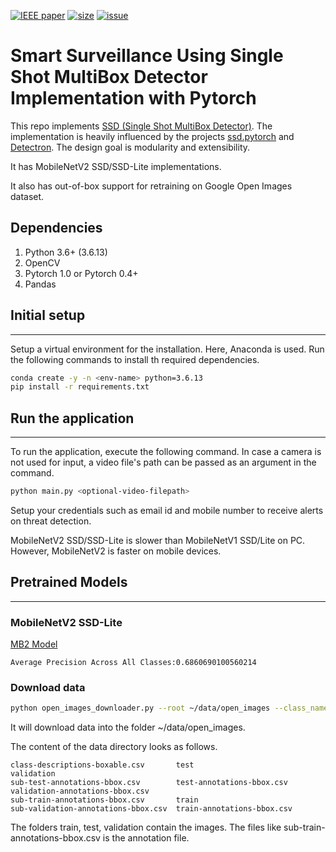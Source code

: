 [![IEEE paper](https://img.shields.io/badge/IEEE-paper-yellow?style=for-the-badge)](https://1drv.ms/w/s!AlWUeQnaZ2H8jDTGY8dojf4f6fNf?e=2ORaIg)
[![size](https://img.shields.io/github/repo-size/DanTremonti/smart-surveillance?style=for-the-badge)](https://github.com/DanTremonti/smart-surveillance)
[![issue](https://img.shields.io/github/issues/detail/state/DanTremonti/smart-surveillance/1?style=for-the-badge)](https://github.com/DanTremonti/smart-surveillance/issues)

# Smart Surveillance Using Single Shot MultiBox Detector Implementation with Pytorch


This repo implements [SSD (Single Shot MultiBox Detector)](https://arxiv.org/abs/1512.02325). The implementation is heavily influenced by the projects [ssd.pytorch](https://github.com/amdegroot/ssd.pytorch) and [Detectron](https://github.com/facebookresearch/Detectron).
The design goal is modularity and extensibility.

It has MobileNetV2 SSD/SSD-Lite implementations. 

It also has out-of-box support for retraining on Google Open Images dataset.

## Dependencies
1. Python 3.6+ (3.6.13)
2. OpenCV
3. Pytorch 1.0 or Pytorch 0.4+
4. Pandas

## Initial setup
---

Setup a virtual environment for the installation. Here, Anaconda is used.
Run the following commands to install th required dependencies.

```bash
conda create -y -n <env-name> python=3.6.13
pip install -r requirements.txt
```

## Run the application
---

To run the application, execute the following command.
In case a camera is not used for input, a video file's path can be passed as an argument in the command.
```bash
python main.py <optional-video-filepath>
```

Setup your credentials such as email id and mobile number to receive alerts on threat detection.

MobileNetV2 SSD/SSD-Lite is slower than MobileNetV1 SSD/Lite on PC. However, MobileNetV2 is faster on mobile devices.

## Pretrained Models
---

### MobileNetV2 SSD-Lite

[MB2 Model](https://storage.googleapis.com/models-hao/mb2-ssd-lite-mp-0_686.pth)

```
Average Precision Across All Classes:0.6860690100560214
```

### Download data

```bash
python open_images_downloader.py --root ~/data/open_images --class_names "Handgun,Shotgun" --num_workers 20
```

It will download data into the folder ~/data/open_images.

The content of the data directory looks as follows.

```
class-descriptions-boxable.csv       test                        validation
sub-test-annotations-bbox.csv        test-annotations-bbox.csv   validation-annotations-bbox.csv
sub-train-annotations-bbox.csv       train
sub-validation-annotations-bbox.csv  train-annotations-bbox.csv
```

The folders train, test, validation contain the images. The files like sub-train-annotations-bbox.csv 
is the annotation file.
